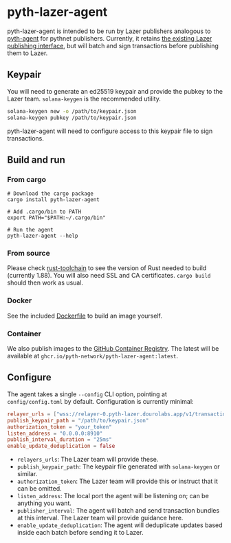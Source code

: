 # pyth-lazer-agent

pyth-lazer-agent is intended to be run by Lazer publishers analogous to [pyth-agent](https://github.com/pyth-network/pyth-agent)
for pythnet publishers. Currently, it retains [the existing Lazer publishing interface](https://github.com/pyth-network/pyth-examples/tree/main/lazer/publisher),
but will batch and sign transactions before publishing them to Lazer.

## Keypair

You will need to generate an ed25519 keypair and provide the pubkey to the Lazer team. `solana-keygen` is the recommended utility.
```bash
solana-keygen new -o /path/to/keypair.json
solana-keygen pubkey /path/to/keypair.json
```

pyth-lazer-agent will need to configure access to this keypair file to sign transactions.

## Build and run

### From cargo
```
# Download the cargo package
cargo install pyth-lazer-agent

# Add .cargo/bin to PATH
export PATH="$PATH:~/.cargo/bin"

# Run the agent
pyth-lazer-agent --help
```

### From source
Please check [rust-toolchain](rust-toolchain.toml) to see the version of Rust needed to build (currently 1.88).
You will also need SSL and CA certificates. `cargo build` should then work as usual.

### Docker
See the included [Dockerfile](Dockerfile) to build an image yourself.

### Container
We also publish images to the [GitHub Container Registry](https://docs.github.com/en/packages/working-with-a-github-packages-registry/working-with-the-container-registry#pulling-container-images).
The latest will be available at `ghcr.io/pyth-network/pyth-lazer-agent:latest`.

## Configure
The agent takes a single `--config` CLI option, pointing at
`config/config.toml` by default. Configuration is currently minimal:

```toml
relayer_urls = ["wss://relayer-0.pyth-lazer.dourolabs.app/v1/transaction", "wss://relayer-1.pyth-lazer.dourolabs.app/v1/transaction"]
publish_keypair_path = "/path/to/keypair.json"
authorization_token = "your_token"
listen_address = "0.0.0.0:8910"
publish_interval_duration = "25ms"
enable_update_deduplication = false
```

- `relayers_urls`: The Lazer team will provide these.
- `publish_keypair_path`: The keypair file generated with `solana-keygen` or similar.
- `authorization_token`: The Lazer team will provide this or instruct that it can be omitted.
- `listen_address`: The local port the agent will be listening on; can be anything you want.
- `publisher_interval`: The agent will batch and send transaction bundles at this interval. The Lazer team will provide guidance here.
- `enable_update_deduplication`: The agent will deduplicate updates based inside each batch before sending it to Lazer.
